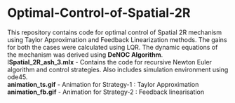 # Optimal-Control-of-Spatial-2R

This repository contains code for optimal control of Spatial 2R mechanism using Taylor Approximation and Feedback Linearization methods. The gains for both the cases were calculated using LQR. The dynamic equations of the mechanism was derived using **DeNOC Algorithm**.  
I**Spatial_2R_ash_3.mlx** - Contains the code for recursive Newton Euler algorithm and control strategies. Also includes simulation environment using ode45.  
**animation_ts.gif** - Animation for Strategy-1 : Taylor Approximation  
**animation_fb.gif** - Animation for Strategy-2 : Feedback linearisation  
